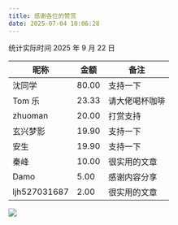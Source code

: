 ```yaml
---
title: 感谢各位的赞赏
date: 2025-07-04 10:06:28
---
```


统计实际时间 2025 年 9 月 22 日

| 昵称         | 金额  | 备注           |
| ------------ | ----- | -------------- |
| 沈同学       | 80.00 | 支持一下       |
| Tom 乐       | 23.33 | 请大佬喝杯咖啡 |
| zhuoman      | 20.00 | 打赏支持       |
| 玄兴梦影     | 19.90 | 支持一下       |
| 安生         | 19.90 | 支持一下       |
| 秦峰         | 10.00 | 很实用的文章   |
| Damo         | 5.00  | 感谢内容分享   |
| ljh527031687 | 2.00  | 很实用的文章   |

![](https://dl.playground.lazycat.cloud/guidelines/459/9d64a5fd-8d84-4834-849b-21d5372dc2a5.jpg)
